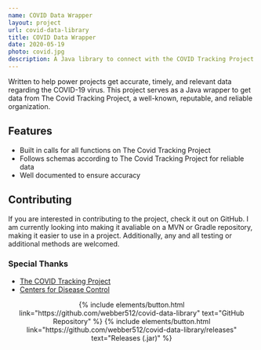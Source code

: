 ```yaml
---
name: COVID Data Wrapper
layout: project
url: covid-data-library
title: COVID Data Wrapper
date: 2020-05-19
photo: covid.jpg
description: A Java library to connect with the COVID Tracking Project to provide easy access to Coronavirus statistics in the United States.
---
```


Written to help power projects get accurate, timely, and relevant data regarding the COVID-19 virus. This project serves as a Java wrapper to get data from The Covid Tracking Project, a well-known, reputable, and reliable organization.

## Features
* Built in calls for all functions on The Covid Tracking Project
* Follows schemas according to The Covid Tracking Project for reliable data
* Well documented to ensure accuracy

## Contributing
If you are interested in contributing to the project, check it out on GitHub. I am currently looking into making it avaliable on a MVN or Gradle repository, making it easier to use in a project. Additionally, any and all testing or additional methods are welcomed.

### Special Thanks
* [The COVID Tracking Project](https://covidtracking.com/)
* [Centers for Disease Control](https://cdc.gov)

<center>
{% include elements/button.html link="https://github.com/webber512/covid-data-library" text="GitHub Repository" %}
{% include elements/button.html link="https://github.com/webber512/covid-data-library/releases" text="Releases (.jar)" %}
</center>